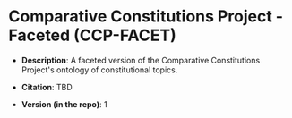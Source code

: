 # Comparative Constitutions Project - Faceted (CCP-FACET)

- **Description**: A faceted version of the Comparative Constitutions Project's ontology of constitutional topics.

- **Citation**: TBD

- **Version (in the repo)**: 1
